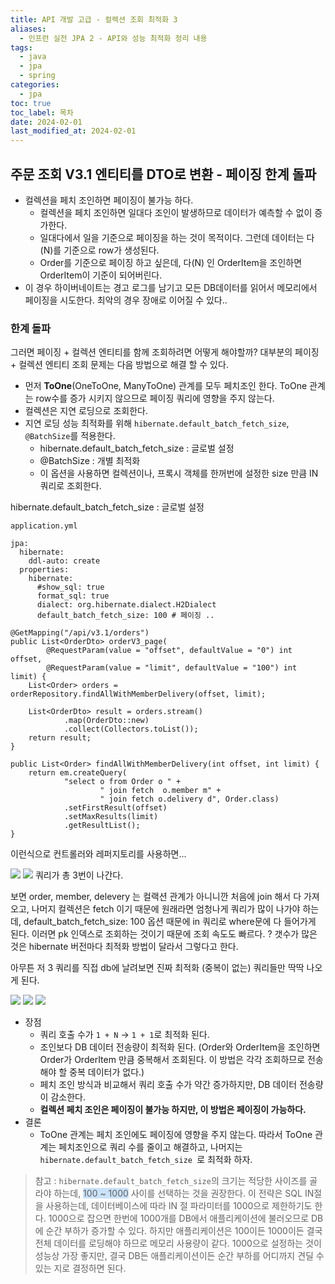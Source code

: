 ```yaml
---
title: API 개발 고급 - 컬렉션 조회 최적화 3
aliases:
  - 인프런 실전 JPA 2 - API와 성능 최적화 정리 내용
tags:
  - java
  - jpa
  - spring
categories:
  - jpa
toc: true
toc_label: 목차
date: 2024-02-01
last_modified_at: 2024-02-01
---
```

## 주문 조회 V3.1 엔티티를 DTO로 변환 - 페이징 한계 돌파

- 컬렉션을 페치 조인하면 페이징이 불가능 하다.
	- 컬렉션을 페치 조인하면 일대다 조인이 발생하므로 데이터가 예측할 수 없이 증가한다.
	- 일대다에서 일을 기준으로 페이징을 하는 것이 목적이다. 그런데 데이터는 다(N)를 기준으로 row가 생성된다.
	- Order를 기준으로 페이징 하고 싶은데, 다(N) 인 OrderItem을 조인하면 OrderItem이 기준이 되어버린다.
- 이 경우 하이버네이트는 경고 로그를 남기고 모든 DB데이터를 읽어서 메모리에서 페이징을 시도한다. 최악의 경우 장애로 이어질 수 있다..

### 한계 돌파
그러면 페이징 + 컬렉션 엔티티를 함께 조회하려면 어떻게 해야할까?
대부분의 페이징 + 컬렉션 엔티티 조회 문제는 다음 방법으로 해결 할 수 있다.

- 먼저 **ToOne**(OneToOne, ManyToOne) 관계를 모두 페치조인 한다. ToOne 관계는 row수를 증가 시키지 않으므로 페이징 쿼리에 영향을 주지 않는다.
- 컬렉션은 지연 로딩으로 조회한다.
- 지연 로딩 성능 최적화를 위해 `hibernate.default_batch_fetch_size`, `@BatchSize`를 적용한다.
	- hibernate.default_batch_fetch_size : 글로벌 설정
	- @BatchSize : 개별 최적화
	- 이 옵션을 사용하면 컬렉션이나, 프록시 객체를 한꺼번에 설정한 size 만큼 IN 쿼리로 조회한다.


 hibernate.default_batch_fetch_size : 글로벌 설정
```
application.yml

jpa:  
  hibernate:  
    ddl-auto: create  
  properties:  
    hibernate:  
      #show_sql: true  
      format_sql: true  
      dialect: org.hibernate.dialect.H2Dialect  
      default_batch_fetch_size: 100 # 페이징 ..
```


```
@GetMapping("/api/v3.1/orders")  
public List<OrderDto> orderV3_page(  
        @RequestParam(value = "offset", defaultValue = "0") int offset,  
        @RequestParam(value = "limit", defaultValue = "100") int limit) {  
    List<Order> orders = orderRepository.findAllWithMemberDelivery(offset, limit);  
  
    List<OrderDto> result = orders.stream()  
            .map(OrderDto::new)  
            .collect(Collectors.toList());  
    return result;  
}

public List<Order> findAllWithMemberDelivery(int offset, int limit) {  
    return em.createQuery(  
            "select o from Order o " +  
                    " join fetch  o.member m" +  
                    " join fetch o.delivery d", Order.class)  
            .setFirstResult(offset)  
            .setMaxResults(limit)  
            .getResultList();  
}
```
이런식으로 컨트롤러와 레퍼지토리를 사용하면...

![](https://i.imgur.com/7UyDrbx.png)
![](https://i.imgur.com/GAqxlov.png)
쿼리가 총 3번이 나간다.

보면 order, member, delevery 는 컬랙션 관계가 아니니깐 처음에 join 해서 다 가져오고, 나머지 컬렉션은 fetch 이기 때문에 원래라면 엄청나게 쿼리가 많이 나가야 하는데,  default_batch_fetch_size: 100 옵션 때문에 in 쿼리로 where문에 다 들어가게 된다. 이러면 pk 인덱스로 조회하는 것이기 때문에 조회 속도도 빠르다. ? 갯수가 많은 것은 hibernate 버전마다 최적화 방법이 달라서 그렇다고 한다.

아무튼 저 3 쿼리를 직접 db에 날려보면 진짜 최적화 (중복이 없는) 쿼리들만 딱딱 나오게 된다.

![](https://i.imgur.com/86TS4k0.png)
![](https://i.imgur.com/i1GSOXh.png)
![](https://i.imgur.com/Fkhz2ut.png)


- 장점
	- 쿼리 호출 수가 `1 + N` → `1 + 1`로 최적화 된다.
	- 조인보다 DB 데이터 전송량이 최적화 된다. (Order와 OrderItem을 조인하면 Order가 OrderItem 만큼 중복해서 조회된다. 이 방법은 각각 조회하므로 전송해야 할 중복 데이터가 없다.)
	- 페치 조인 방식과 비교해서 쿼리 호출 수가 약간 증가하지만, DB 데이터 전송량이 감소한다.
	- **컬렉션 페치 조인은 페이징이 불가능 하지만, 이 방법은 페이징이 가능하다.**
- 결론
	- ToOne 관계는 페치 조인에도 페이징에 영향을 주지 않는다. 따라서 ToOne 관계는 페치조인으로 쿼리 수를 줄이고 해결하고, 나머지는  `hibernate.default_batch_fetch_size `로 최적화 하자.

> 참고 : `hibernate.default_batch_fetch_size`의 크기는 적당한 사이즈를 골라야 하는데, <span style="background:rgba(160, 204, 246, 0.55)">100 ~ 1000</span> 사이를 선택하는 것을 권장한다. 이 전략은 SQL IN절을 사용하는데, 데이터베이스에 따라 IN 절 파라미터를 1000으로 제한하기도 한다. 1000으로 잡으면 한번에 1000개를 DB에서 애플리케이션에 불러오므로 DB에 순간 부하가 증가할 수 있다. 하지만 애플리케이션은 100이든 1000이든 결국 전체 데이터를 로딩해야 하므로 메모리 사용량이 같다. 1000으로 설정하는 것이 성능상 가장 좋지만, 결국 DB든 애플리케이션이든 순간 부하를 어디까지 견딜 수 있는 지로  결정하면 된다.




